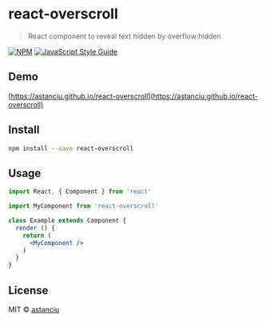 # react-overscroll

> React component to reveal text hidden by overflow:hidden

[![NPM](https://img.shields.io/npm/v/react-overscroll.svg)](https://www.npmjs.com/package/react-overscroll) [![JavaScript Style Guide](https://img.shields.io/badge/code_style-standard-brightgreen.svg)](https://standardjs.com)

## Demo
[https://astanciu.github.io/react-overscroll](https://astanciu.github.io/react-overscroll)

## Install

```bash
npm install --save react-overscroll
```

## Usage

```jsx
import React, { Component } from 'react'

import MyComponent from 'react-overscroll'

class Example extends Component {
  render () {
    return (
      <MyComponent />
    )
  }
}
```

## License

MIT © [astanciu](https://github.com/astanciu)
